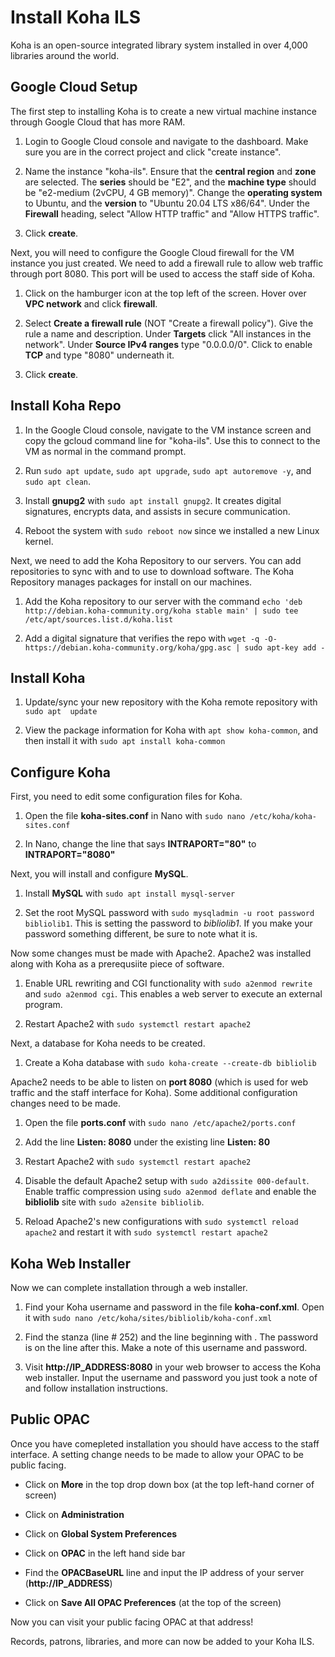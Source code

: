 # Install Koha ILS

Koha is an open-source integrated library system installed in over 4,000 libraries
around the world. 

## Google Cloud Setup

The first step to installing Koha is to create a new virtual machine instance through
Google Cloud that has more RAM.

1. Login to Google Cloud console and navigate to the dashboard. Make sure you are in 
the correct project and click "create instance".

2. Name the instance "koha-ils". Ensure that the **central region** and **zone** are 
selected. The **series** should be "E2", and the **machine type** should be "e2-medium 
(2vCPU, 4 GB memory)". Change the **operating system** to Ubuntu, and the **version** to 
"Ubuntu 20.04 LTS x86/64". Under the **Firewall** heading, select "Allow HTTP traffic"
and "Allow HTTPS traffic".

3. Click **create**.

Next, you will need to configure the Google Cloud firewall for the VM instance you 
just created. We need to add a firewall rule to allow web traffic through port 8080. 
This port will be used to access the staff side of Koha. 

1. Click on the hamburger icon at the top left of the screen. Hover over **VPC network**
and click **firewall**. 

2. Select **Create a firewall rule** (NOT "Create a firewall policy"). Give the rule a 
name and description. Under **Targets** click "All instances in the network". Under
**Source IPv4 ranges** type "0.0.0.0/0". Click to enable **TCP** and type "8080" 
underneath it.

3. Click **create**. 

## Install Koha Repo

1. In the Google Cloud console, navigate to the VM instance screen and copy the gcloud
command line for "koha-ils". Use this to connect to the VM as normal in the command
prompt. 

2. Run `sudo apt update`, `sudo apt upgrade`, `sudo apt autoremove -y`, and `sudo apt
clean`.

3. Install **gnupg2** with `sudo apt install gnupg2`. It creates digital signatures, 
encrypts data, and assists in secure communication.

4. Reboot the system with `sudo reboot now` since we installed a new Linux kernel.

Next, we need to add the Koha Repository to our servers. You can add repositories to 
sync with and to use to download software. The Koha Repository manages packages for 
install on our machines.

1. Add the Koha repository to our server with the command `echo 'deb http://debian.koha-community.org/koha stable main' | sudo tee /etc/apt/sources.list.d/koha.list`

2. Add a digital signature that verifies the repo with `wget -q -O- https://debian.koha-community.org/koha/gpg.asc | sudo apt-key add -`

## Install Koha

1. Update/sync your new repository with the Koha remote repository with `sudo apt 
update`

2. View the package information for Koha with `apt show koha-common`, and then install
it with `sudo apt install koha-common`

## Configure Koha

First, you need to edit some configuration files for Koha. 

1. Open the file **koha-sites.conf** in Nano with `sudo nano /etc/koha/koha-sites.conf`

2. In Nano, change the line that says **INTRAPORT="80"** to **INTRAPORT="8080"**

Next, you will install and configure **MySQL**.

1. Install **MySQL** with `sudo apt install mysql-server`

2. Set the root MySQL password with `sudo mysqladmin -u root password bibliolib1`. This is
setting the password to *bibliolib1*. If you make your password something different, 
be sure to note what it is.

Now some changes must be made with Apache2. Apache2 was installed along with Koha as 
a prerequsiite piece of software.

1. Enable URL rewriting and CGI functionality with `sudo a2enmod rewrite` and `sudo a2enmod cgi`. This enables
 a web server to execute an external program.

2. Restart Apache2 with `sudo systemctl restart apache2`

Next, a database for Koha needs to be created.

1. Create a Koha database with `sudo koha-create --create-db bibliolib`

Apache2 needs to be able to listen on **port 8080** (which is used for web traffic and 
the staff interface for Koha). Some additional configuration changes need to be made.

1. Open the file **ports.conf** with `sudo nano /etc/apache2/ports.conf`

2. Add the line **Listen: 8080** under the existing line **Listen: 80**

3. Restart Apache2 with `sudo systemctl restart apache2`

4. Disable the default Apache2 setup with `sudo a2dissite 000-default`. Enable traffic
compression using `sudo a2enmod deflate` and enable the **bibliolib** site with `sudo a2ensite bibliolib`.

5. Reload Apache2's new configurations with `sudo systemctl reload apache2` and restart it
with `sudo systemctl restart apache2`

## Koha Web Installer

Now we can complete installation through a web installer.

1. Find your Koha username and password in the file **koha-conf.xml**. Open it with
`sudo nano /etc/koha/sites/bibliolib/koha-conf.xml`

2. Find the **<config>** stanza (line # 252) and the line beginning with **<user>**.
The password is on the line after this. Make a note of this username and password.

3. Visit **http://IP_ADDRESS:8080** in your web browser to access the Koha web installer.
Input the username and password you just took a note of and follow installation 
instructions.

## Public OPAC

Once you have comepleted installation you should have access to the staff interface. A
setting change needs to be made to allow your OPAC to be public facing. 

- Click on **More** in the top drop down box (at the top left-hand corner of screen)

- Click on **Administration**

- Click on **Global System Preferences**

- Click on **OPAC** in the left hand side bar

- Find the **OPACBaseURL** line and input the IP address of your server (**http://IP_ADDRESS**)

- Click on **Save All OPAC Preferences** (at the top of the screen)

Now you can visit your public facing OPAC at that address!

Records, patrons, libraries, and more can now be added to your Koha ILS.

